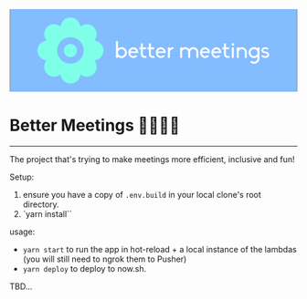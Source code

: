 [![Logo](./src/images/banner.png)](https://TBD.io/)

# Better Meetings 👩‍💻👨‍💻

---

The project that's trying to make meetings more efficient, inclusive and fun!

Setup:

1. ensure you have a copy of `.env.build` in your local clone's root directory.
2. `yarn install``

usage:

- `yarn start` to run the app in hot-reload + a local instance of the lambdas (you will still need to ngrok them to Pusher)
- `yarn deploy` to deploy to now.sh.

TBD...
